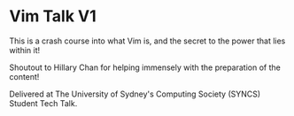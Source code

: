 # Vim Talk V1

This is a crash course into what Vim is, and the secret to the power that lies within it!

Shoutout to Hillary Chan for helping immensely with the preparation of the content!

Delivered at The University of Sydney's Computing Society (SYNCS) Student Tech Talk.
